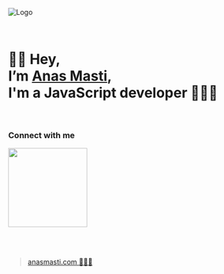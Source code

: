 ![Logo](https://anasmasti.com/assets/images/logo/logo.webp)

<br />

# 👋🏼 Hey, <br /> I’m [Anas Masti][website], <br /> I'm a JavaScript developer 👨🏻‍💻

<br />

### Connect with me
[<img src='https://anasmasti.com/assets/images/contact/online.svg' width='160rem'/>][contact-me]

<br /><br />
 
> [anasmasti.com 👨🏻‍💻][website]

[website]: <https://anasmasti.com>
[contact-me]: <https://anasmasti.com/contact>
